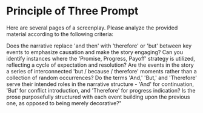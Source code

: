 # Principle of Three Prompt

Here are several pages of a screenplay. Please analyze the provided material according to the following criteria:

Does the narrative replace 'and then' with 'therefore' or 'but' between key events to emphasize causation and make the story engaging?
Can you identify instances where the 'Promise, Progress, Payoff' strategy is utilized, reflecting a cycle of expectation and resolution?
Are the events in the story a series of interconnected 'but / because / therefore' moments rather than a collection of random occurrences?
Do the terms 'And,' 'But,' and 'Therefore' serve their intended roles in the narrative structure - 'And' for continuation, 'But' for conflict introduction, and 'Therefore' for progress indication?
Is the prose purposefully structured with each event building upon the previous one, as opposed to being merely decorative?"
